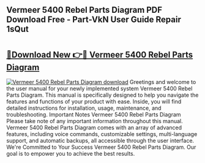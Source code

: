 ## Vermeer 5400 Rebel Parts Diagram PDF Download Free - Part-VkN User Guide Repair 1sQut

# <h2><a href="http://dfm5m0.blite.top/?on=Vermeer+5400+Rebel+Parts+Diagram">🔗Download New 👉🔴 Vermeer 5400 Rebel Parts Diagram</a></h2>

[![Vermeer 5400 Rebel Parts Diagram download](https://i.imgur.com/lujVjoI.png)](http://dfm5m0.blite.top/?on=Vermeer+5400+Rebel+Parts+Diagram)
Greetings and welcome to the user manual for your newly implemented system Vermeer 5400 Rebel Parts Diagram. This manual is specifically designed to help you navigate the features and functions of your product with ease. Inside, you will find detailed instructions for installation, usage, maintenance, and troubleshooting. Important Notes Vermeer 5400 Rebel Parts Diagram Please take note of any important information throughout this manual. Vermeer 5400 Rebel Parts Diagram comes with an array of advanced features, including voice commands, customizable settings, multi-language support, and automatic backups, all accessible through the user interface. We're Committed to Your Success Vermeer 5400 Rebel Parts Diagram. Our goal is to empower you to achieve the best results.
